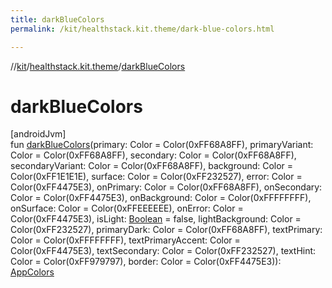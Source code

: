 ```yaml
---
title: darkBlueColors
permalink: /kit/healthstack.kit.theme/dark-blue-colors.html

---
```

//[kit](../../index.html)/[healthstack.kit.theme](index.html)/[darkBlueColors](dark-blue-colors.html)



# darkBlueColors



[androidJvm]\
fun [darkBlueColors](dark-blue-colors.html)(primary: Color = Color(0xFF68A8FF), primaryVariant: Color = Color(0xFF68A8FF), secondary: Color = Color(0xFF68A8FF), secondaryVariant: Color = Color(0xFF68A8FF), background: Color = Color(0xFF1E1E1E), surface: Color = Color(0xFF232527), error: Color = Color(0xFF4475E3), onPrimary: Color = Color(0xFF68A8FF), onSecondary: Color = Color(0xFF4475E3), onBackground: Color = Color(0xFFFFFFFF), onSurface: Color = Color(0xFFEEEEEE), onError: Color = Color(0xFF4475E3), isLight: [Boolean](https://kotlinlang.org/api/latest/jvm/stdlib/kotlin/-boolean/index.html) = false, lightBackground: Color = Color(0xFF232527), primaryDark: Color = Color(0xFF68A8FF), textPrimary: Color = Color(0xFFFFFFFF), textPrimaryAccent: Color = Color(0xFF4475E3), textSecondary: Color = Color(0xFF232527), textHint: Color = Color(0xFF979797), border: Color = Color(0xFF4475E3)): [AppColors](-app-colors/index.html)




